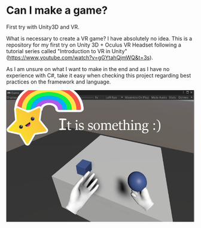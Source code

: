 # Can I make a game?
 First try with Unity3D and VR.

 What is necessary to create a VR game? I have absolutely no idea.
 This is a repository for my first try on Unity 3D + Oculus VR Headset following a tutorial series called "Introduction to VR in Unity" (https://www.youtube.com/watch?v=gGYtahQjmWQ&t=3s).
 
 As I am unsure on what I want to make in the end and as I have no experience with C#, take it easy when checking this project regarding best practices on the framework and language.

![Alt text](img/gamewindow.png?raw=true "Well....")